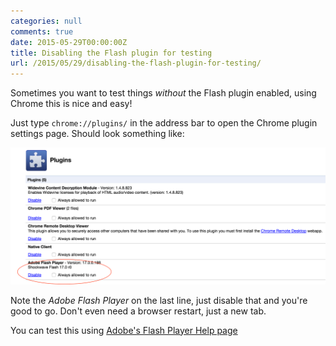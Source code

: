 ```yaml
---
categories: null
comments: true
date: 2015-05-29T00:00:00Z
title: Disabling the Flash plugin for testing
url: /2015/05/29/disabling-the-flash-plugin-for-testing/
---
```


Sometimes you want to test things _without_ the Flash plugin enabled, using Chrome this is nice and easy!

Just type `chrome://plugins/` in the address bar to open the Chrome plugin settings page. Should look something like:

![Flash plugins settings page in Chrome](/images/flashplugin/plugins.png)

Note the _Adobe Flash Player_ on the last line, just disable that and you're good to go. Don't even need a browser restart, just a new tab.

You can test this using [Adobe's Flash Player Help page](https://helpx.adobe.com/flash-player.html)
